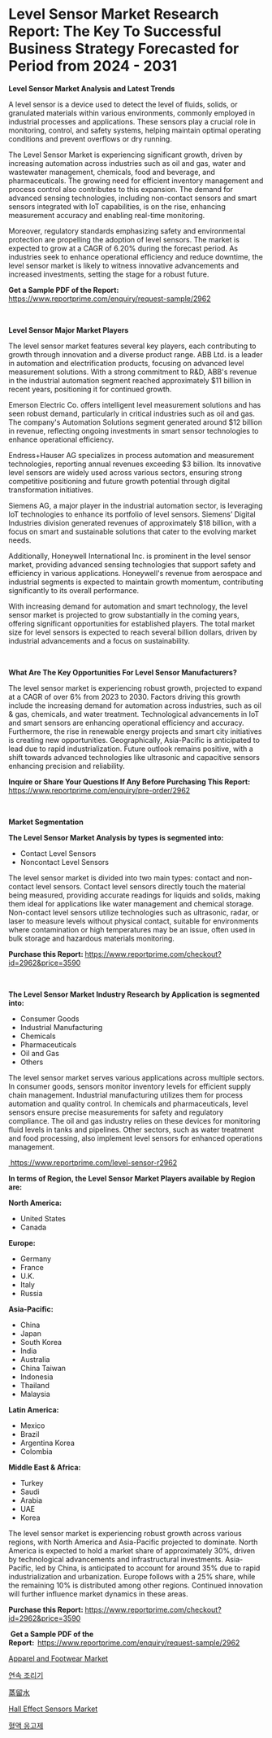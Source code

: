 <p><h1>Level Sensor Market Research Report: The Key To Successful Business Strategy Forecasted for Period from 2024 - 2031</h1></p><p><strong>Level Sensor Market Analysis and Latest Trends</strong></p>
<p><p>A level sensor is a device used to detect the level of fluids, solids, or granulated materials within various environments, commonly employed in industrial processes and applications. These sensors play a crucial role in monitoring, control, and safety systems, helping maintain optimal operating conditions and prevent overflows or dry running.</p><p>The Level Sensor Market is experiencing significant growth, driven by increasing automation across industries such as oil and gas, water and wastewater management, chemicals, food and beverage, and pharmaceuticals. The growing need for efficient inventory management and process control also contributes to this expansion. The demand for advanced sensing technologies, including non-contact sensors and smart sensors integrated with IoT capabilities, is on the rise, enhancing measurement accuracy and enabling real-time monitoring.</p><p>Moreover, regulatory standards emphasizing safety and environmental protection are propelling the adoption of level sensors. The market is expected to grow at a CAGR of 6.20% during the forecast period. As industries seek to enhance operational efficiency and reduce downtime, the level sensor market is likely to witness innovative advancements and increased investments, setting the stage for a robust future.</p></p>
<p><strong>Get a Sample PDF of the Report:&nbsp;</strong> <a href="https://www.reportprime.com/enquiry/request-sample/2962">https://www.reportprime.com/enquiry/request-sample/2962</a></p>
<p>&nbsp;</p>
<p><strong>Level Sensor Major Market Players</strong></p>
<p><p>The level sensor market features several key players, each contributing to growth through innovation and a diverse product range. ABB Ltd. is a leader in automation and electrification products, focusing on advanced level measurement solutions. With a strong commitment to R&D, ABB's revenue in the industrial automation segment reached approximately $11 billion in recent years, positioning it for continued growth.</p><p>Emerson Electric Co. offers intelligent level measurement solutions and has seen robust demand, particularly in critical industries such as oil and gas. The company's Automation Solutions segment generated around $12 billion in revenue, reflecting ongoing investments in smart sensor technologies to enhance operational efficiency.</p><p>Endress+Hauser AG specializes in process automation and measurement technologies, reporting annual revenues exceeding $3 billion. Its innovative level sensors are widely used across various sectors, ensuring strong competitive positioning and future growth potential through digital transformation initiatives.</p><p>Siemens AG, a major player in the industrial automation sector, is leveraging IoT technologies to enhance its portfolio of level sensors. Siemens’ Digital Industries division generated revenues of approximately $18 billion, with a focus on smart and sustainable solutions that cater to the evolving market needs.</p><p>Additionally, Honeywell International Inc. is prominent in the level sensor market, providing advanced sensing technologies that support safety and efficiency in various applications. Honeywell's revenue from aerospace and industrial segments is expected to maintain growth momentum, contributing significantly to its overall performance.</p><p>With increasing demand for automation and smart technology, the level sensor market is projected to grow substantially in the coming years, offering significant opportunities for established players. The total market size for level sensors is expected to reach several billion dollars, driven by industrial advancements and a focus on sustainability.</p></p>
<p>&nbsp;</p>
<p><strong>What Are The Key Opportunities For Level Sensor Manufacturers?</strong></p>
<p><p>The level sensor market is experiencing robust growth, projected to expand at a CAGR of over 6% from 2023 to 2030. Factors driving this growth include the increasing demand for automation across industries, such as oil & gas, chemicals, and water treatment. Technological advancements in IoT and smart sensors are enhancing operational efficiency and accuracy. Furthermore, the rise in renewable energy projects and smart city initiatives is creating new opportunities. Geographically, Asia-Pacific is anticipated to lead due to rapid industrialization. Future outlook remains positive, with a shift towards advanced technologies like ultrasonic and capacitive sensors enhancing precision and reliability.</p></p>
<p><strong>Inquire or Share Your Questions If Any Before Purchasing This Report:</strong> <a href="https://www.reportprime.com/enquiry/pre-order/2962">https://www.reportprime.com/enquiry/pre-order/2962</a></p>
<p>&nbsp;</p>
<p><strong>Market Segmentation</strong></p>
<p><strong>The Level Sensor Market Analysis by types is segmented into:</strong></p>
<p><ul><li>Contact Level Sensors</li><li>Noncontact Level Sensors</li></ul></p>
<p><p>The level sensor market is divided into two main types: contact and non-contact level sensors. Contact level sensors directly touch the material being measured, providing accurate readings for liquids and solids, making them ideal for applications like water management and chemical storage. Non-contact level sensors utilize technologies such as ultrasonic, radar, or laser to measure levels without physical contact, suitable for environments where contamination or high temperatures may be an issue, often used in bulk storage and hazardous materials monitoring.</p></p>
<p><strong>Purchase this Report:&nbsp;</strong><a href="https://www.reportprime.com/checkout?id=2962&price=3590">https://www.reportprime.com/checkout?id=2962&price=3590</a></p>
<p>&nbsp;</p>
<p><strong>The Level Sensor Market Industry Research by Application is segmented into:</strong></p>
<p><ul><li>Consumer Goods</li><li>Industrial Manufacturing</li><li>Chemicals</li><li>Pharmaceuticals</li><li>Oil and Gas</li><li>Others</li></ul></p>
<p><p>The level sensor market serves various applications across multiple sectors. In consumer goods, sensors monitor inventory levels for efficient supply chain management. Industrial manufacturing utilizes them for process automation and quality control. In chemicals and pharmaceuticals, level sensors ensure precise measurements for safety and regulatory compliance. The oil and gas industry relies on these devices for monitoring fluid levels in tanks and pipelines. Other sectors, such as water treatment and food processing, also implement level sensors for enhanced operations management.</p></p>
<p><a href="https://www.reportprime.com/level-sensor-r2962">&nbsp;https://www.reportprime.com/level-sensor-r2962</a></p>
<p><strong>In terms of Region, the Level Sensor Market Players available by Region are:</strong></p>
<p>
    <p> <strong> North America: </strong>
        <ul>
            <li>United States</li>
            <li>Canada</li>
        </ul>
        </p> 
    <p> <strong> Europe: </strong>
        <ul>
            <li>Germany</li>
            <li>France</li>
            <li>U.K.</li>
            <li>Italy</li>
            <li>Russia</li>
        </ul>
        </p> 
    <p> <strong> Asia-Pacific: </strong>
        <ul>
            <li>China</li>
            <li>Japan</li>
            <li>South Korea</li>
            <li>India</li>
            <li>Australia</li>
            <li>China Taiwan</li>
            <li>Indonesia</li>
            <li>Thailand</li>
            <li>Malaysia</li>
        </ul>
        </p> 
    <p> <strong> Latin America: </strong>
        <ul>
            <li>Mexico</li>
            <li>Brazil</li>
            <li>Argentina Korea</li>
            <li>Colombia</li>
        </ul>
        </p> 
    <p> <strong> Middle East & Africa: </strong>
        <ul>
            <li>Turkey</li>
            <li>Saudi</li>
            <li>Arabia</li>
            <li>UAE</li>
            <li>Korea</li>
        </ul>
    </p>
    </p>
<p><p>The level sensor market is experiencing robust growth across various regions, with North America and Asia-Pacific projected to dominate. North America is expected to hold a market share of approximately 30%, driven by technological advancements and infrastructural investments. Asia-Pacific, led by China, is anticipated to account for around 35% due to rapid industrialization and urbanization. Europe follows with a 25% share, while the remaining 10% is distributed among other regions. Continued innovation will further influence market dynamics in these areas.</p></p>
<p><strong>Purchase this Report: </strong><a href="https://www.reportprime.com/checkout?id=2962&price=3590">https://www.reportprime.com/checkout?id=2962&price=3590</a></p>
<p>&nbsp;<strong>Get a Sample PDF of the Report:&nbsp;&nbsp;</strong><a href="https://www.reportprime.com/enquiry/request-sample/2962">https://www.reportprime.com/enquiry/request-sample/2962</a></p>
<p><strong></strong></p>
<p><p><a href="https://www.linkedin.com/pulse/apparel-footwear-market-trends-detailed-study-its-segmentation-wsrtf?trackingId=VStFb9YhTZqytCRk4fvu0g%3D%3D">Apparel and Footwear Market</a></p><p><a href="https://medium.com/@fitzwjpcorke/%EC%A7%80%EC%86%8D%EC%A0%81%EC%9D%B8-%EC%A1%B0%EB%A6%AC%EA%B8%B0-%EC%8B%9C%EC%9E%A5%EC%97%90-%EB%8C%80%ED%95%9C-%EA%B8%80%EB%A1%9C%EB%B2%8C-%EA%B4%80%EC%A0%90-%ED%8A%B8%EB%A0%8C%EB%93%9C-%EB%B0%8F-%EC%A0%84%EB%A7%9D-2024-2031-888fbf8b54fb">연속 조리기</a></p><p><a href="https://medium.com/@adalineconnelly2023/%E8%92%B8%E7%95%99%E6%B0%B4%E5%B8%82%E5%A0%B4%E5%B1%95%E6%9C%9B-%E5%AE%8C%E5%85%A8%E3%81%AA%E7%94%A3%E6%A5%AD%E5%88%86%E6%9E%90-2024%E5%B9%B4%E3%81%8B%E3%82%892031%E5%B9%B4%E3%81%BE%E3%81%A7-102148a9d408">蒸留水</a></p><p><a href="https://github.com/indrystar/Market-Research-Report-List-4/blob/main/hall-effect-sensors-market.md">Hall Effect Sensors Market</a></p><p><a href="https://medium.com/@fitzwjpcorke/%ED%98%88%EC%95%A1-%EC%9D%91%EA%B3%A0%EC%A0%9C-%EC%8B%9C%EC%9E%A5-%EB%8F%99%ED%96%A5-%EB%B0%8F-%EC%A7%80%EC%97%AD-%ED%86%B5%EC%B0%B0%EB%A0%A5-2024%EB%85%84%EB%B6%80%ED%84%B0-2031%EB%85%84%EA%B9%8C%EC%A7%80%EC%9D%98-%EC%98%88%EC%B8%A1-e5d2858dd554">혈액 응고제</a></p></p>